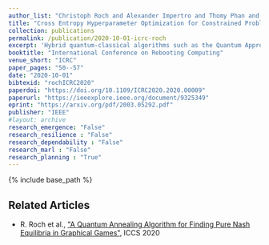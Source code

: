 ```yaml
---
author_list: "Christoph Roch and Alexander Impertro and Thomy Phan and Thomas Gabor and Sebastian Feld and Claudia Linnhoff-Popien"
title: "Cross Entropy Hyperparameter Optimization for Constrained Problem Hamiltonians Applied to QAOA"
collection: publications
permalink: /publication/2020-10-01-icrc-roch
excerpt: 'Hybrid quantum-classical algorithms such as the Quantum Approximate Optimization Algorithm (QAOA) are considered as one of the most encouraging approaches for taking advantage of near-term quantum computers in practical applications. Such algorithms are usually implemented in a variational form, combining a classical optimization method with a quantum machine to find good solutions to an optimization problem. The solution quality of QAOA depends to a high degree on the parameters chosen by the classical optimizer at each iteration. However, the solution landscape of those parameters is highly multi-dimensional and contains many low-quality local optima. In this study we apply a Cross-Entropy method to shape this landscape, which allows the classical optimizer to find better parameter more easily and hence results in an improved performance. We empirically demonstrate that this approach can reach a significant better solution quality for the Knapsack Problem.'
booktitle: "International Conference on Rebooting Computing"
venue_short: "ICRC"
paper_pages: "50--57"
date: "2020-10-01"
bibtexid: "rochICRC2020"
paperdoi: "https://doi.org/10.1109/ICRC2020.2020.00009"
paperurl: "https://ieeexplore.ieee.org/document/9325349"
eprint: "https://arxiv.org/pdf/2003.05292.pdf"
publisher: "IEEE"
#layout: archive
research_emergence: "False"
research_resilience : "False"
research_dependability : "False"
research_marl : "False"
research_planning : "True"
---
```


{% include base_path %}

## Related Articles
- R. Roch et al., ["A Quantum Annealing Algorithm for Finding Pure Nash Equilibria in Graphical Games"](https://thomyphan.github.io/publication/2020-08-01-iccs-roch), ICCS 2020